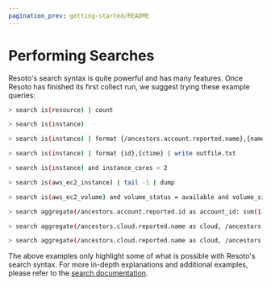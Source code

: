 ```yaml
---
pagination_prev: getting-started/README
---
```


# Performing Searches

Resoto's search syntax is quite powerful and has many features. Once Resoto has finished its first collect run, we suggest trying these example queries:

```bash title="Get number of collected resources"
> search is(resource) | count
```

```bash title="Get list of all the compute instances"
> search is(instance)
```

```bash title="Get CSV-style list of name, type, cores, and memory for each account"
> search is(instance) | format {/ancestors.account.reported.name},{name},{instance_type},{instance_cores},{instance_memory}
```

```bash title="Write formatted list of instance IDs and their creation times to outfile.txt"
> search is(instance) | format {id},{ctime} | write outfile.txt
```

```bash title="Get list of all compute instances with more than two CPU cores"
> search is(instance) and instance_cores > 2
```

```bash title="Get all AWS EC2 instances and display the metadata of the last instance"
> search is(aws_ec2_instance) | tail -1 | dump
```

```bash title="Get list of EBS volumes that are not in use, larger than 10GB, older than 30 days, and with no I/O during the past 7 days"
> search is(aws_ec2_volume) and volume_status = available and volume_size > 10 and age > 30d and last_access > 7d
```

```bash title="Aggregate the number of EC2 instances by account ID"
> search aggregate(/ancestors.account.reported.id as account_id: sum(1) as instance_count): is(aws_ec2_instance)
```

```bash title="Aggregate RAM usage (bytes) data grouped by cloud, account, region, and instance type"
> search aggregate(/ancestors.cloud.reported.name as cloud, /ancestors.account.reported.name as account, /ancestors.region.reported.name as region, instance_type as type: sum(instance_memory * 1024 * 1024 * 1024) as memory_bytes): is(instance) and instance_status == running
```

```bash title="Aggregate hourly instance cost grouped by cloud, account, region, and type from the cost information associated with the instance_type higher up in the graph"
> search aggregate(/ancestors.cloud.reported.name as cloud, /ancestors.account.reported.name as account, /ancestors.region.reported.name as region, instance_type as type: sum(/ancestors.instance_type.reported.ondemand_cost) as instances_hourly_cost_estimate): is(instance) and instance_status == running
```

The above examples only highlight some of what is possible with Resoto's search syntax. For more in-depth explanations and additional examples, please refer to the [search documentation](../concepts/search/README.md).
